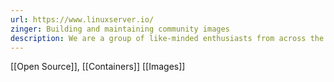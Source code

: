 ```yaml
---
url: https://www.linuxserver.io/
zinger: Building and maintaining community images
description: We are a group of like-minded enthusiasts from across the world who build and maintain the largest collection of Docker images on the web, and at our core are the principles behind Free and Open Source Software. Our primary goal is to provide easy-to-use and streamlined Docker images with clear and concise documentation.
---
```

[[Open Source]], [[Containers]] [[Images]]

